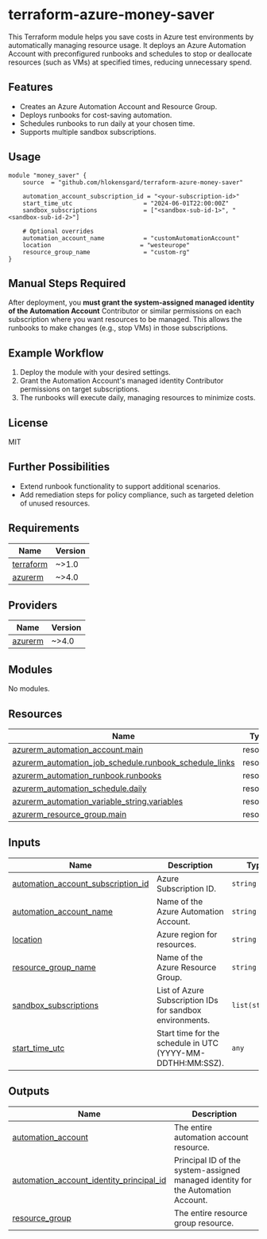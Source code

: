 # terraform-azure-money-saver

This Terraform module helps you save costs in Azure test environments by automatically managing resource usage. It deploys an Azure Automation Account with preconfigured runbooks and schedules to stop or deallocate resources (such as VMs) at specified times, reducing unnecessary spend.

## Features

- Creates an Azure Automation Account and Resource Group.
- Deploys runbooks for cost-saving automation.
- Schedules runbooks to run daily at your chosen time.
- Supports multiple sandbox subscriptions.

## Usage

```hcl
module "money_saver" {
    source  = "github.com/hlokensgard/terraform-azure-money-saver"
    
    automation_account_subscription_id = "<your-subscription-id>"
    start_time_utc                    = "2024-06-01T22:00:00Z"
    sandbox_subscriptions             = ["<sandbox-sub-id-1>", "<sandbox-sub-id-2>"]

    # Optional overrides
    automation_account_name           = "customAutomationAccount"
    location                         = "westeurope"
    resource_group_name               = "custom-rg"
}
```

## Manual Steps Required

After deployment, you **must grant the system-assigned managed identity of the Automation Account** Contributor or similar permissions on each subscription where you want resources to be managed. This allows the runbooks to make changes (e.g., stop VMs) in those subscriptions.

## Example Workflow

1. Deploy the module with your desired settings.
2. Grant the Automation Account's managed identity Contributor permissions on target subscriptions.
3. The runbooks will execute daily, managing resources to minimize costs.

## License

MIT

## Further Possibilities

- Extend runbook functionality to support additional scenarios.
- Add remediation steps for policy compliance, such as targeted deletion of unused resources.

<!-- BEGIN_TF_DOCS -->
## Requirements

| Name | Version |
|------|---------|
| <a name="requirement_terraform"></a> [terraform](#requirement\_terraform) | ~>1.0 |
| <a name="requirement_azurerm"></a> [azurerm](#requirement\_azurerm) | ~>4.0 |

## Providers

| Name | Version |
|------|---------|
| <a name="provider_azurerm"></a> [azurerm](#provider\_azurerm) | ~>4.0 |

## Modules

No modules.

## Resources

| Name | Type |
|------|------|
| [azurerm_automation_account.main](https://registry.terraform.io/providers/hashicorp/azurerm/latest/docs/resources/automation_account) | resource |
| [azurerm_automation_job_schedule.runbook_schedule_links](https://registry.terraform.io/providers/hashicorp/azurerm/latest/docs/resources/automation_job_schedule) | resource |
| [azurerm_automation_runbook.runbooks](https://registry.terraform.io/providers/hashicorp/azurerm/latest/docs/resources/automation_runbook) | resource |
| [azurerm_automation_schedule.daily](https://registry.terraform.io/providers/hashicorp/azurerm/latest/docs/resources/automation_schedule) | resource |
| [azurerm_automation_variable_string.variables](https://registry.terraform.io/providers/hashicorp/azurerm/latest/docs/resources/automation_variable_string) | resource |
| [azurerm_resource_group.main](https://registry.terraform.io/providers/hashicorp/azurerm/latest/docs/resources/resource_group) | resource |

## Inputs

| Name | Description | Type | Default | Required |
|------|-------------|------|---------|:--------:|
| <a name="input_automation_account_subscription_id"></a> [automation\_account\_subscription\_id](#input\_automation\_account\_subscription\_id) | Azure Subscription ID. | `string` | n/a | yes |
| <a name="input_automation_account_name"></a> [automation\_account\_name](#input\_automation\_account\_name) | Name of the Azure Automation Account. | `string` | `"moneySaverAutomation"` | no |
| <a name="input_location"></a> [location](#input\_location) | Azure region for resources. | `string` | `"westeurope"` | no |
| <a name="input_resource_group_name"></a> [resource\_group\_name](#input\_resource\_group\_name) | Name of the Azure Resource Group. | `string` | `"money-saver-rg"` | no |
| <a name="input_sandbox_subscriptions"></a> [sandbox\_subscriptions](#input\_sandbox\_subscriptions) | List of Azure Subscription IDs for sandbox environments. | `list(string)` | `[]` | no |
| <a name="input_start_time_utc"></a> [start\_time\_utc](#input\_start\_time\_utc) | Start time for the schedule in UTC (YYYY-MM-DDTHH:MM:SSZ). | `any` | `null` | no |

## Outputs

| Name | Description |
|------|-------------|
| <a name="output_automation_account"></a> [automation\_account](#output\_automation\_account) | The entire automation account resource. |
| <a name="output_automation_account_identity_principal_id"></a> [automation\_account\_identity\_principal\_id](#output\_automation\_account\_identity\_principal\_id) | Principal ID of the system-assigned managed identity for the Automation Account. |
| <a name="output_resource_group"></a> [resource\_group](#output\_resource\_group) | The entire resource group resource. |
<!-- END_TF_DOCS -->